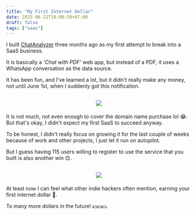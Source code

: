 ```yaml
---
title: "My First Internet Dollar"
date: 2025-06-22T16:00:50+07:00
draft: false
tags: ["saas"]
---
```


<!-- Build a SaaS - Chat Analyzer -->
I built <a href="https://chatanalyzer.app" target="_blank">ChatAnalyzer</a> three months ago as my first attempt to break into a SaaS business.

It is basically a *'Chat with PDF'* web app, but instead of a PDF, it uses a WhatsApp conversation as the data source.

It has been fun, and I've learned a lot, but it didn't really make any money, not until June 1st, when I suddenly got this notification.

<div style="text-align: center; margin-top: 30px; margin-bottom: 20px;">
    <img src="/assets/first-internet-dollar.webp" style="max-width: 200px; max-height: 100%; width: auto; height: auto; display: inline-block;">
</div>

<!-- 100 registered users - 1 user pays -->
It is not much, not even enough to cover the domain name purchase lol 😂. But that's okay, I didn't expect my first SaaS to succeed anyway.

To be honest, I didn't really focus on growing it for the last couple of weeks because of work and other projects, I just let it run on autopilot.

But I guess having 115 users willing to register to use the service that you built is also another win 😊.

<div style="text-align: center; margin-top: 30px; margin-bottom: 20px;">
    <img src="/assets/chat-analyzer-users.webp" style="max-width: 100%; max-height: 75px; width: auto; height: auto; display: inline-block;">
</div>

<!-- Feeling -->
At least now I can feel what other indie hackers often mention, earning your first internet dollar 🤑.

To many more dollars in the future! 💵💵💵.